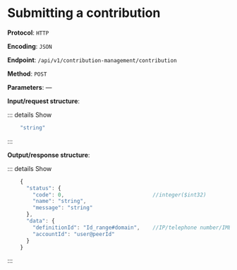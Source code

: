 # Submitting a contribution

**Protocol**: `HTTP`

**Encoding**: `JSON`

**Endpoint**: `/api/v1/contribution-management/contribution`

**Method**: `POST`

**Parameters**: —

**Input/request structure**:

::: details Show

```jsx
    "string"
```
:::


**Output/response structure**:

::: details Show

```jsx
    {
      "status": {
        "code": 0,                            //integer($int32)
        "name": "string",
        "message": "string"
      },
      "data": {
        "definitionId": "Id_range#domain",    //IP/telephone number/IMEI
        "accountId": "user@peerId"
      }
    }
```
:::
